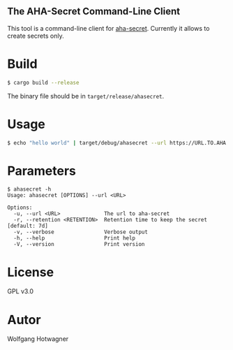 The AHA-Secret Command-Line Client
----------------------------------

This tool is a command-line client for [aha-secret](https://github.com/aha-oida/aha-secret).
Currently it allows to create secrets only.

# Build

```bash
$ cargo build --release
```

The binary file should be in `target/release/ahasecret`.

# Usage

```bash
$ echo "hello world" | target/debug/ahasecret --url https://URL.TO.AHA.SECRET
```

# Parameters

```
$ ahasecret -h
Usage: ahasecret [OPTIONS] --url <URL>

Options:
  -u, --url <URL>              The url to aha-secret
  -r, --retention <RETENTION>  Retention time to keep the secret [default: 7d]
  -v, --verbose                Verbose output
  -h, --help                   Print help
  -V, --version                Print version
```

# License

GPL v3.0

# Autor

Wolfgang Hotwagner

